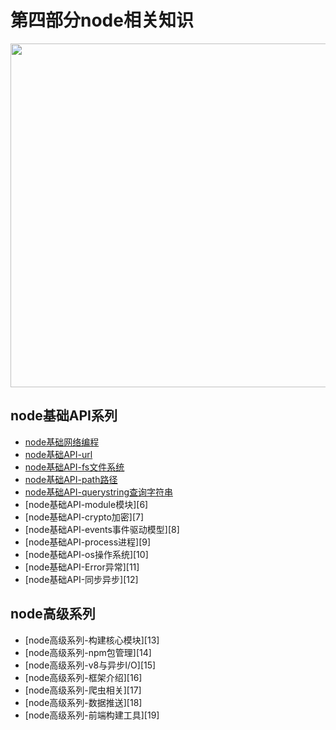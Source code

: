 # 第四部分node相关知识
 
<image src="https://github.com/MarsPen/-notes-summary/blob/master/images/node.png" width="550"></image>


## node基础API系列
* [node基础网络编程][1]
* [node基础API-url][2]
* [node基础API-fs文件系统][3]
* [node基础API-path路径][4]
* [node基础API-querystring查询字符串][5]
* [node基础API-module模块][6]
* [node基础API-crypto加密][7]
* [node基础API-events事件驱动模型][8]
* [node基础API-process进程][9]
* [node基础API-os操作系统][10]
* [node基础API-Error异常][11]
* [node基础API-同步异步][12]


## node高级系列
* [node高级系列-构建核心模块][13]
* [node高级系列-npm包管理][14]
* [node高级系列-v8与异步I/O][15]
* [node高级系列-框架介绍][16] 
* [node高级系列-爬虫相关][17] 
* [node高级系列-数据推送][18] 
* [node高级系列-前端构建工具][19]


[1]: https://github.com/MarsPen/-notes-summary/blob/master/node/http.md
[2]: https://github.com/MarsPen/-notes-summary/blob/master/node/url.md
[3]: https://github.com/MarsPen/-notes-summary/blob/master/node/fs.md
[4]: https://github.com/MarsPen/-notes-summary/blob/master/node/path.md
[5]: https://github.com/MarsPen/-notes-summary/blob/master/node/querystring.md